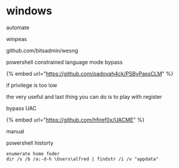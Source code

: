 # windows

automate

winpeas

github.com/bitsadmin/wesng



powershell constrained language mode bypass

{% embed url="https://github.com/padovah4ck/PSByPassCLM" %}



if privilege is too low

the very useful and last thing you can do is to play with register



bypass UAC

{% embed url="https://github.com/hfiref0x/UACME" %}





manual

powershell historty

```
enumerate home foder
dir /s /b /a:-d-h \Users\alfred | findstr /i /v "appdata"
```
